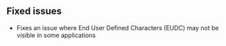 ## Fixed issues
- Fixes an issue where End User Defined Characters (EUDC) may not be visible in some applications
